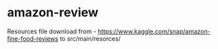 # amazon-review

Resources file download from - https://www.kaggle.com/snap/amazon-fine-food-reviews to src/main/resorces/
